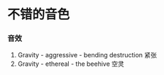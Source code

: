 ﻿# 不错的音色
### 音效
1. Gravity - aggressive - bending destruction  紧张
2. Gravity - ethereal - the beehive  空灵
